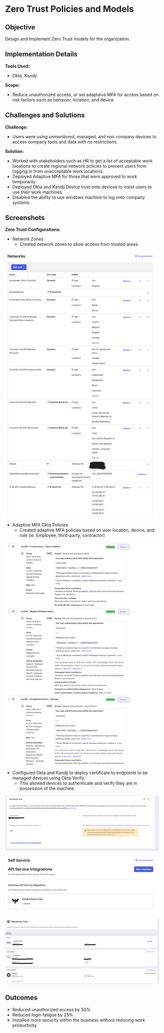 # Zero Trust Policies and Models

## Objective
Design and Implement Zero Trust models for the organization.

## Implementation Details
**Tools Used:** 
- Okta, Kandji

**Scope:** 
- Reduce unauthorized access, or set adaptaive MFA for access based on risk factors such as behavior, location, and device.

## Challenges and Solutions
**Challenge:** 
- Users were using unmonitored, managed, and non company devices to access company tools and data with no restrictions.

**Solution:** 
- Worked with stakeholders such as HR to get a list of acceptable work locations to create regional network policies to prevent users from logging in from unacceptable work locations. 
- Deployed Adaptive MFA for those that were approved to work temporarily. 
- Deployed Okta and Kandji Device trust onto devices to insist users to use their work machines. 
- Disabled the ability to use windows machine to log onto company systems.

## Screenshots
**Zero Trust Configurations:**

- Network Zones
    - Created network zones to allow access from trusted areas.

![Okta Network Zones](Images_Zero_Trust/okta-network-zones.png)

- Adaptive MFA Okta Policies
    - Created adaptive MFA policies based on user location, device, and role (ie. Employee, third-party, contractor)

![Okta Adaptive MFA Policies](Images_Zero_Trust/okta-adaptive-mfa-auth-policies.png)

- Configured Okta and Kandji to deploy certificate to endpoints to be managed devices using Okta Verify.
    - This allowed devices to authenticate and verify they are in possession of the machine.

![Kandji and Okta Device Trust](Images_Zero_Trust/kandji-okta-device-trust.png)

![Kandji and Okta Device Trust Cont.](Images_Zero_Trust/kandji-okta-device-trust-2.png)

![Kandji and Okta Device Trust Cont.](Images_Zero_Trust/kandji-okta-device-trust-3.png)

## Outcomes
- Reduced unauthorized access by 50%
- Reduced login fatigue by 25%
- Installed more security within the business without reducing work productivity.
